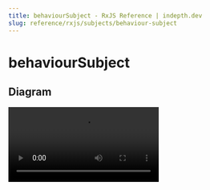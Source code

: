 ```yaml
---
title: behaviourSubject - RxJS Reference | indepth.dev
slug: reference/rxjs/subjects/behaviour-subject
---
```


# behaviourSubject

## Diagram

<video>
    <source src="https://images.indepth.dev/references/rxjs/subjects/behavior-subject.mp4">
</video>

